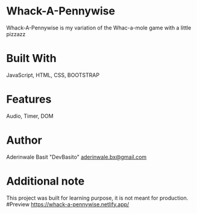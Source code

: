 # Whack-A-Pennywise
Whack-A-Pennywise is my variation of the Whac-a-mole game with a little pizzazz 
# Built With
JavaScript,
HTML,
CSS,
BOOTSTRAP
# Features
Audio, Timer, DOM
# Author
Aderinwale Basit "DevBasito" aderinwale.bx@gmail.com
# Additional note
This project was built for learning purpose, it is not meant for production.
#Preview
 https://whack-a-pennywise.netlify.app/
